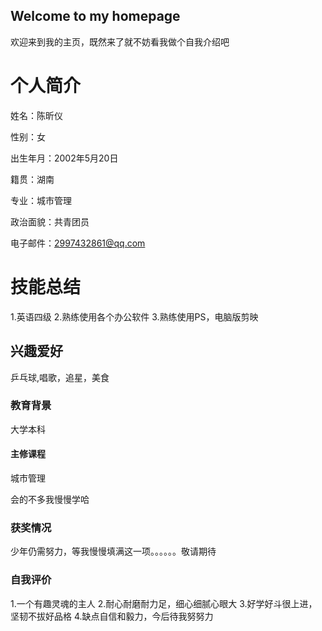 ## Welcome to my homepage
欢迎来到我的主页，既然来了就不妨看我做个自我介绍吧


# 个人简介
姓名：陈昕仪 

性别：女

出生年月：2002年5月20日

籍贯：湖南

专业：城市管理

政治面貌：共青团员

电子邮件：2997432861@qq.com

# 技能总结
1.英语四级
2.熟练使用各个办公软件
3.熟练使用PS，电脑版剪映

## 兴趣爱好
乒乓球,唱歌，追星，美食

### 教育背景
大学本科

#### 主修课程
城市管理


会的不多我慢慢学哈

### 获奖情况
少年仍需努力，等我慢慢填满这一项。。。。。。敬请期待

### 自我评价
1.一个有趣灵魂的主人
2.耐心耐磨耐力足，细心细腻心眼大
3.好学好斗很上进，坚韧不拔好品格
4.缺点自信和毅力，今后待我努努力
